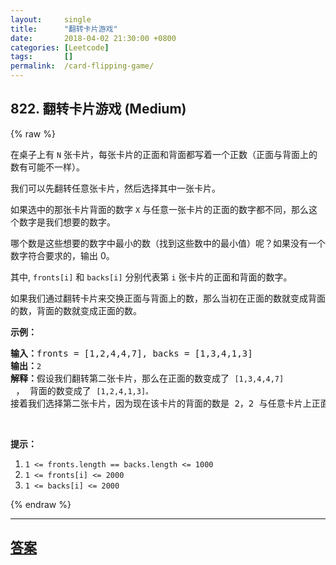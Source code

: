 ```yaml
---
layout:     single
title:      "翻转卡片游戏"
date:       2018-04-02 21:30:00 +0800
categories: [Leetcode]
tags:       []
permalink:  /card-flipping-game/
---
```


## 822. 翻转卡片游戏 (Medium)

{% raw %}

<p>在桌子上有 <code>N</code> 张卡片，每张卡片的正面和背面都写着一个正数（正面与背面上的数有可能不一样）。</p>

<p>我们可以先翻转任意张卡片，然后选择其中一张卡片。</p>

<p>如果选中的那张卡片背面的数字 <code>X</code> 与任意一张卡片的正面的数字都不同，那么这个数字是我们想要的数字。</p>

<p>哪个数是这些想要的数字中最小的数（找到这些数中的最小值）呢？如果没有一个数字符合要求的，输出 0。</p>

<p>其中, <code>fronts[i]</code>&nbsp;和&nbsp;<code>backs[i]</code>&nbsp;分别代表第&nbsp;<code>i</code>&nbsp;张卡片的正面和背面的数字。</p>

<p>如果我们通过翻转卡片来交换正面与背面上的数，那么当初在正面的数就变成背面的数，背面的数就变成正面的数。</p>

<p><strong>示例：</strong></p>

<pre>
<strong>输入：</strong>fronts = [1,2,4,4,7], backs = [1,3,4,1,3]
<strong>输出：</strong><code>2</code>
<strong>解释：</strong>假设我们翻转第二张卡片，那么在正面的数变成了 <code>[1,3,4,4,7]</code> ， 背面的数变成了 <code>[1,2,4,1,3]。</code>
接着我们选择第二张卡片，因为现在该卡片的背面的数是 2，2 与任意卡片上正面的数都不同，所以 2 就是我们想要的数字。</pre>

<p>&nbsp;</p>

<p><strong>提示：</strong></p>

<ol>
	<li><code>1 &lt;= fronts.length == backs.length&nbsp;&lt;=&nbsp;1000</code></li>
	<li><code>1 &lt;=&nbsp;fronts[i]&nbsp;&lt;= 2000</code></li>
	<li><code>1 &lt;= backs[i]&nbsp;&lt;= 2000</code></li>
</ol>

{% endraw %}

---

## [答案](https://github.com/openset/leetcode/tree/master/problems/card-flipping-game)
